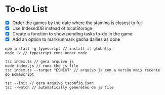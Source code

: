 
# To-do List
- [X] Order the games by the date where the stamina is closest to full
- [X] Use IndexedDB instead of localStorage
- [X] Create a function to show pending tasks to-do in the game
- [X] Add an option to mark/unmark gacha dailies as done

```
npm install -g typescript // install it globally
node -v // typescript runs under node

tsc index.ts // gera arquivo js
node index.js // runs the js file
tsc index.ts --target "ESNEXT" // arquivo js com a versão mais recente do EcmaScript

tsc --init // gera arquivo tsconfig.json
tsc --watch // automatically generetes de js file
```
